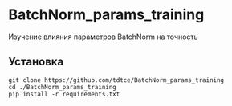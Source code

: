# BatchNorm_params_training
Изучение влияния параметров BatchNorm на точность

## Установка

```console
git clone https://github.com/tdtce/BatchNorm_params_training
cd ./BatchNorm_params_training
pip install -r requirements.txt
```
